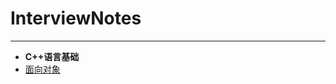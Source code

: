# InterviewNotes
-----------------
* **C++语言基础**
 * [面向对象](https://github.com/Tachone/InterviewNotes/blob/master/C%2B%2B%20language/%E9%9D%A2%E5%90%91%E5%AF%B9%E8%B1%A1.md)

